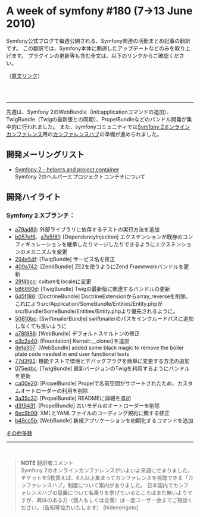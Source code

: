 A week of symfony #180 (7->13 June 2010)
========================================

Symfony公式ブログで毎週公開される、Symfony関連の活動まとめ記事の翻訳です。
この翻訳では、Symfony本体に関連したアップデートなどのみを取り上げます。
プラグインの更新等も含む全文は、以下のリンクからご確認ください。

（[原文リンク](http://www.symfony-project.org/blog/2010/06/13/a-week-of-symfony-180-7-13-june-2010)）

<br />
<br />
<hr />

先週は、Symfony 2のWebBundle（init:applicationコマンドの追加）、TwigBundle（Twigの最新版との同期）、PropelBundleなどのバンドル開発が集中的に行われました。
また、symfonyコミュニティでは[Symfony 2オンラインカンファレンス](http://www.symfony-live.com/)用の[カンファレンスハブ](http://www.symfony-project.org/blog/2010/06/09/state-of-symfony-2-conference-hubs)の準備が進められました。


開発メーリングリスト
--------------------

- [Symfony 2 - helpers and project container](http://groups.google.com/group/symfony-devs/browse_thread/thread/2f95e5c1513eb2d1)<br />
  Symfony 2のヘルパーとプロジェクトコンテナについて


開発ハイライト
--------------

### Symfony 2.Xブランチ：

- [a79ad89](http://github.com/symfony/symfony/commit/a79ad894f920e2f78d1f09f25901e91a74430686): 外部ライブラリに依存するテストの実行方法を追加
- [b057ef6](http://github.com/symfony/symfony/commit/b057ef613fab4bc06d77bd45d77ed16ba35f7fc8)、[a7e5f81](http://github.com/symfony/symfony/commit/a7e5f81803c6d36aa9b81b25519b01f93492c3d8): [DependencyInjection] エクステンションが既存のコンフィギュレーションを継承したりマージしたりできるようにエクステンションのメカニズムを変更
- [294e54f](http://github.com/symfony/symfony/commit/294e54fb21d1fed671a1abb07cccc044e8dc45ee): [TwigBundle] サービス名を修正
- [409a742](http://github.com/symfony/symfony/commit/409a7425036d200716bcdf286baea157f38cb891): [ZendBundle] ZE2を使うようにZend Frameworkバンドルを更新
- [28f4bcc](http://github.com/symfony/symfony/commit/28f4bccb33ba64ca732cdc3b71049435b62e3053): cultureをlocaleに変更
- [b86880d](http://github.com/symfony/symfony/commit/b86880da5e946fdd70ccc631e3cabdbf09f06e7e): [TwigBundle] Twigの最新版に関連するバンドルの更新
- [6d5f186](http://github.com/symfony/symfony/commit/6d5f186728117a3e7845df7c49b59a65e7a4114d): [DoctrineBundle] DoctrineExtensionからarray_reverseを削除。これによりsrc/Application/SomeBundle/Entities/Entity.phpがsrc/Bundle/SomeBundle/Entities/Entity.phpより優先されるように。
- [50610bc](http://github.com/symfony/symfony/commit/50610bc92b526499a49ae3c6539c89c28ceda4e8): [SwiftmailerBundle] swiftmailerのパスをインクルードパスに追加しなくても良いように
- [a78f886](http://github.com/symfony/symfony/commit/a78f88687c0a008518c8a6c471df3ecf6523de98): [WebBundle] デフォルトスケルトンの修正
- [e3c2e40](http://github.com/symfony/symfony/commit/e3c2e40c06303eb33b43a77cff019cde0df3051d): [Foundation] Kernel::__clone()を追加
- [defa307](http://github.com/symfony/symfony/commit/defa307d40b9f350f29c8c82f1acc2b182b727cd): [WebBundle] added some black magic to remove the boiler plate code needed in end user functional tests
- [77d3f92](http://github.com/symfony/symfony/commit/77d3f924df2f27972922d2b27c008d91c747b7e3): 機能テストで環境とデバッグフラグを簡単に変更する方法の追加
- [075edbc](http://github.com/symfony/symfony/commit/075edbc3b79230c69cac86292f88cd4480056ab3): [TwigBundle] 最新バージョンのTwigを利用するようにバンドルを更新
- [ca00e20](http://github.com/symfony/symfony/commit/ca00e2074838ec08eb84e12a10f97be6f47bc8e7): [PropelBundle] Propelで名前空間がサポートされたため、カスタムオートローダーの利用を削除
- [3a35c32](http://github.com/symfony/symfony/commit/3a35c327c5d1c33b9f525d71dac60d25fe87f2d0): [PropelBundle] READMEに詳細を追加
- [d3f9431](http://github.com/symfony/symfony/commit/d3f9431757a3b8783810bd2861e304d30b59593e): [PropelBundle] 古いモデルのオートローダーを削除
- [6ec9b99](http://github.com/symfony/symfony/commit/6ec9b9966e541d09df7d87cb7a9a8ae4fe8e591a): XMLとYAMLファイルのコーディング規約に関する修正
- [b48cc5b](http://github.com/symfony/symfony/commit/b48cc5b3115a23e1ce91dab809887faa6a7195fd): [WebBundle] 新規アプリケーションを初期化するコマンドを追加

[その他多数](http://trac.symfony-project.com/trac/timeline?from=06%2F13%2F2010&daysback=6&milestone=on&ticket=on&changeset=on&update=Update)


<hr />
<br />

> **NOTE**
> 翻訳者コメント<br />
> Symfony 2のオンラインカンファレンスがいよいよ来週にせまりました。
> チケットを5枚買えば、6人以上集まってカンファレンスを視聴できる「カンファレンスハブ」制度について案内がありました。
> 日本国内でカンファレンスハブの設置について名乗りを挙げているところはまだ無いようですが、興味のある方（個人もしくは企業）は一度ユーザー会までご相談ください。（告知等協力いたします）
> [hidenorigoto]


